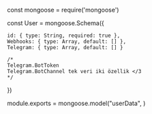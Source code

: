 const mongoose = require('mongoose')

const User = mongoose.Schema({

    id: { type: String, required: true },
    Webhooks: { type: Array, default: [] },
    Telegram: { type: Array, default: [] }

    /* 
    Telegram.BotToken
    Telegram.BotChannel tek veri iki özellik </3
    */

})

module.exports = mongoose.model("userData", )